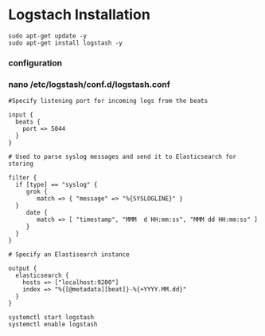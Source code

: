 # Logstach Installation 
```
sudo apt-get update -y
sudo apt-get install logstash -y
```
### configuration 
### nano /etc/logstash/conf.d/logstash.conf
```
#Specify listening port for incoming logs from the beats

input {
  beats {
    port => 5044
  }
}

# Used to parse syslog messages and send it to Elasticsearch for storing

filter {
  if [type] == "syslog" {
     grok {
        match => { "message" => "%{SYSLOGLINE}" }
  }
     date {
        match => [ "timestamp", "MMM  d HH:mm:ss", "MMM dd HH:mm:ss" ]
     }
  }
}

# Specify an Elastisearch instance

output {
  elasticsearch {
    hosts => ["localhost:9200"]
    index => "%{[@metadata][beat]}-%{+YYYY.MM.dd}"
  }
}
```
```
systemctl start logstash
systemctl enable logstash
```

